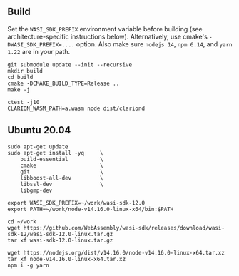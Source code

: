 ## Build

Set the `WASI_SDK_PREFIX` environment variable before building (see architecture-specific instructions below). Alternatively, use cmake's `-DWASI_SDK_PREFIX=....` option. Also make sure `nodejs 14`, `npm 6.14`, and `yarn 1.22` are in your path.

```
git submodule update --init --recursive
mkdir build
cd build
cmake -DCMAKE_BUILD_TYPE=Release ..
make -j

ctest -j10
CLARION_WASM_PATH=a.wasm node dist/clariond
```

## Ubuntu 20.04

```
sudo apt-get update
sudo apt-get install -yq     \
    build-essential          \
    cmake                    \
    git                      \
    libboost-all-dev         \
    libssl-dev               \
    libgmp-dev

export WASI_SDK_PREFIX=~/work/wasi-sdk-12.0
export PATH=~/work/node-v14.16.0-linux-x64/bin:$PATH

cd ~/work
wget https://github.com/WebAssembly/wasi-sdk/releases/download/wasi-sdk-12/wasi-sdk-12.0-linux.tar.gz
tar xf wasi-sdk-12.0-linux.tar.gz

wget https://nodejs.org/dist/v14.16.0/node-v14.16.0-linux-x64.tar.xz
tar xf node-v14.16.0-linux-x64.tar.xz
npm i -g yarn
```
